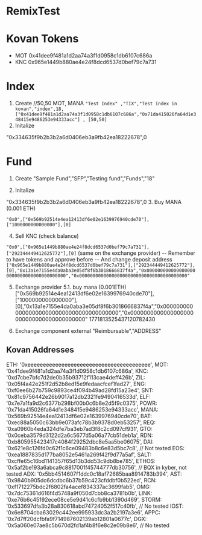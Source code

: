 # RemixTest

# Kovan Tokens

- MOT 0x41dee9f481a1d2aa74a3f1d0958c1db6107c686a
- KNC 0x965e1449b880ae4e24f8dcd6537d0bef79c7a731

# Index

1.  Create
    //50,50 MOT, MANA
    `"Test Index" ,"TIX","Test index in kovan","index",18,["0x41dee9f481a1d2aa74a3f1d0958c1db6107c686a","0x71da415026fa64d1e348415e9486253e94333acc"] , [50,50]`
2.  Initalize

 "0x334635f9b2b3b2a6d0406eb3a9fb42ea18222678",0


# Fund

1.  Create
    "Sample Fund","SFP","Testing fund","Funds","18"

2.  Initalize
 
"0x334635f9b2b3b2a6d0406eb3a9fb42ea18222678",0
3. Buy MANA (0.001 ETH)

`"0x0",["0x569b92514e4ea12413df6e02e1639976940cde70"],["1000000000000000"],[0]`

4.  Sell KNC (check balance)

`"0x0",["0x965e1449b880ae4e24f8dcd6537d0bef79c7a731"],["292344449412625772"],[0]`
(same on the exchange provider) -- Remember to have tokens and approve before -- And change deposit address
`["0x965e1449b880ae4e24f8dcd6537d0bef79c7a731"],["292344449412625772"],[0],"0x13a1e7155e4da0aba3e05df8f6b3018666837f4a","0x0000000000000000000000000000000000000000","0x0000000000000000000000000000000000000000"`

5.  Exchange provider
    5.1. buy mana (0.001ETH)
    ["0x569b92514e4ea12413df6e02e1639976940cde70"],["1000000000000000"],[0],"0x13a1e7155e4da0aba3e05df8f6b3018666837f4a","0x0000000000000000000000000000000000000000","0x0000000000000000000000000000000000000000"
    1771813525437120782430

6. Exchange component external
"Reimbursable","ADDRESS"

## Kovan Addresses
  ETH: '0xeeeeeeeeeeeeeeeeeeeeeeeeeeeeeeeeeeeeeeee',
  MOT: '0x41dee9f481a1d2aa74a3f1d0958c1db6107c686a',
  KNC: '0xd7cbe7bfc7d2de0b35b93712f113cae4deff426b',
  ZIL: '0x05f4a42e251f2d52b8ed15e9fedaacfcef1fad27',
  ENG: '0xf0ee6b27b759c9893ce4f094b49ad28fd15a23e4',
  SNT: '0x81c9756442e26b9017a12db2321fe9490416533d',
  ELF: '0x7e7a1fa9d2c6377b298bf00b0c6b8e2d5f9c0375',
  POWR: '0x71da415026fa64d1e348415e9486253e94333acc',
  MANA: '0x569b92514e4ea12413df6e02e1639976940cde70',
  BAT: '0xec88a5050c63bb9e073afc78b3b9378d0eb53257',
  REQ: '0xa0960b4eda324dfe7ba3eb7ad3f8c2cd097cf931',
  GTO: '0x0ceba3579d3122d2a6c5677d5a06a77cb51deb1a',
  RDN: '0xb805955423417c4084f29252dbc8e5aa5be06075',
  DAI: '0x621e8c126fd0c62f1c6ce09483b8c6e83d5bc7c8', // Not texted
  EOS: '0xea1887835d177ba8052e5461a269f42f9d77a5af',
  SALT: '0xcffe65c16bd1141357f65d13b3dd53c9db8be785',
  ETHOS: '0x5af2be193a6abca9c8817001f45744777db30756', // BQX in kyber, not tested
  ADX: '0x5bb4514607f1ddc0c18af72685baa8914783b394',
  AST: '0x9840b905dc6dcdbc6b37b59c423cfddbf0b522ed',
  RCN: '0xf1712275bdc2f6802fa4acef834337ac3699fab5',
  OMG: '0x7dc75361d616f4d5748a9f050d7cbb8ca3781b0b',
  LINK: '0xe76b6c45192ece08ce5e9d41c6cfb9bb1390d469',
  STORM: '0x533697dfa3b28a830618abd74724052f517c40fb', // No tested
  IOST: '0x6e8704cba63029c442ee995933dc3a2b2197a3e6',
  APPC: '0x7d7ff20dcfbfa9f714987602139ab12801a0677c',
  DGX: '0x5a060e07ae8c5b670d2fd1af4b8f6e8c2e09b8e6', // No tested
 